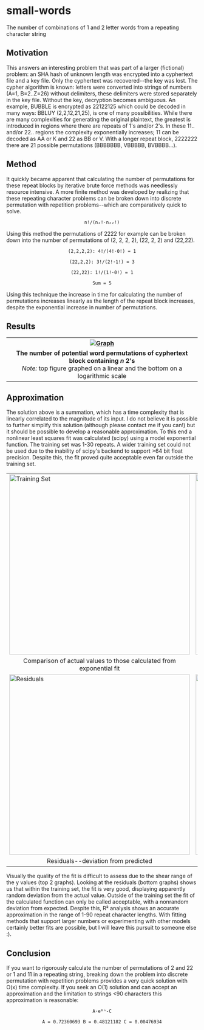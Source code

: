 # small-words
The number of combinations of 1 and 2 letter words from a repeating character string

## Motivation

This answers an interesting problem that was part of a larger (fictional) problem: an SHA hash of unknown length was encrypted into a cyphertext file and a key file.  Only the cyphertext was recovered--the key was lost.  The cypher algorithm is known: letters were converted into strings of numbers (A=1, B=2..Z=26) without delimiters, these delimiters were stored separately in the key file.  Without the key, decryption becomes ambiguous.  An example, BUBBLE is encrypted as 22122125 which could be decoded in many ways: BBLUY (2,2,12,21,25), is one of many possibilities.  While there are many complexities for generating the original plaintext, the greatest is introduced in regions where there are repeats of 1's and/or 2's.  In these 11.. and/or 22.. regions the complexity exponentially increases; 11 can be decoded as AA or K and 22 as BB or V. With a longer repeat block, 2222222 there are 21 possible permutations (BBBBBBB, VBBBBB, BVBBBB...). 

## Method

It quickly became apparent that calculating the number of permutations for these repeat blocks by iterative brute force methods was needlessly resource intensive.  A more finite method was developed by realizing that these repeating character problems can be broken down into discrete permutation with repetition problems--which are comparatively quick to solve. 

<p align="center"><code>n!/(n₂!⋅n₂₂!)</code></p align="center">

Using this method the permutations of 2222 for example can be broken down into the number of permutations of (2, 2, 2, 2), (22, 2, 2) and (22,22).

<p align="center"><code>(2,2,2,2): 4!/(4!⋅0!) = 1</code></p align="center">
<p align="center"><code>(22,2,2): 3!/(2!⋅1!) = 3</code></p align="center">
<p align="center"><code>(22,22): 1!/(1!⋅0!) = 1</code></p align="center">
<p align="center"><code>Sum = 5</code></p align="center">

Using this technique the increase in time for calculating the number of permutations increases linearly as the length of the repeat block increases, despite the exponential increase in number of permutations.

## Results
<table align="center">
    <tr>
      <th><a href=https://user-images.githubusercontent.com/87097441/130302256-19869ee4-446b-4c28-b0f4-17e99ed519b8.png><img src=https://user-images.githubusercontent.com/87097441/130302256-19869ee4-446b-4c28-b0f4-17e99ed519b8.png alt="Graph" height="auto" width="auto"></a></th>
    </tr>
    <tr>
  <td align="center"><b>The number of potential word permutations of cyphertext block containing <i>n</i> 2's</b><br><i>Note:</i> top figure graphed on a linear and the bottom on a logarithmic scale</td>
    </tr>
</table>

## Approximation
The solution above is a summation, which has a time complexity that is linearly correlated to the magnitude of its input.  I do not believe it is possible to further simplify this solution (although please contact me if you can!) but it should be possible to develop a reasonable approximation.  To this end a nonlinear least squares fit was calculated (scipy) using a model exponential function.  The training set was 1-30 repeats.  A wider training set could not be used due to the inability of scipy's backend to support >64 bit float precision.  Despite this, the fit proved quite acceptable even far outside the training set.

<table align="center">
    <tr>
        <td><a href=ttps://user-images.githubusercontent.com/87097441/130301665-4b1cee9a-087c-4dd7-88e9-5c612d1b21cd.png><img src=https://user-images.githubusercontent.com/87097441/130301665-4b1cee9a-087c-4dd7-88e9-5c612d1b21cd.png alt="Training Set" height="auto" width="475" /></a></td>
        <td><a href=https://user-images.githubusercontent.com/87097441/130301691-18f2f98b-325b-4ac9-b03b-488dad145608.png> <img src=https://user-images.githubusercontent.com/87097441/130301691-18f2f98b-325b-4ac9-b03b-488dad145608.png alt="Outside Training set" height="auto" width="475"/></a></td>
    </tr>
    <tr>
        <td align="center">Comparison of actual values to those calculated from exponential fit</td>
        <td align="center">Comparison of actual to fitted, within and beyond the training set</td>
    </tr>
    <tr>
        <td><a href=https://user-images.githubusercontent.com/87097441/130301767-722e135f-f647-4dc5-b99b-3c848c55898c.png> <img src=https://user-images.githubusercontent.com/87097441/130301767-722e135f-f647-4dc5-b99b-3c848c55898c.png alt="Residuals" height="auto" width="475"/></a></td>
     <td align="center"><a href=https://user-images.githubusercontent.com/87097441/130301784-c9ecfe31-9c3d-41e2-b34f-1834ccbea7d5.png> <img src=https://user-images.githubusercontent.com/87097441/130301784-c9ecfe31-9c3d-41e2-b34f-1834ccbea7d5.png alt="R²" height="auto" width="475"/></a>
 </tr>
    <tr>
        <td align="center">Residuals--deviation from predicted</td>
        <td align="center">R² Across increasing prediction ranges</td>
    </tr>
</table>

Visually the quality of the fit is difficult to assess due to the shear range of the y values (top 2 graphs).  Looking at the residuals (bottom graphs) shows us that within the training set, the fit is very good, displaying apparently random deviation from the actual value.  Outside of the training set the fit of the calculated function can only be called acceptable, with a nonrandom deviation from expected.  Despite this, R² analysis shows an accurate approximation in the range of 1-90 repeat character lengths.  With fitting methods that support larger numbers or experimenting with other models certainly better fits are possible, but I will leave this pursuit to someone else :).

## Conclusion
If you want to rigorously calculate the number of permutations of 2 and 22 or 1 and 11 in a repeating string, breaking down the problem into discrete permutation with repetition problems provides a very quick solution with O(x) time complexity.  If you seek an O(1) solution and can accept an approximation and the limitation to strings <90 characters this approximation is reasonable:

<p align="center"><code>A⋅eᴮⁿ-C</code></p align="center">
<p align="center"><code>A = 0.72360693 B = 0.48121182 C = 0.00476934</code></p align="center">
